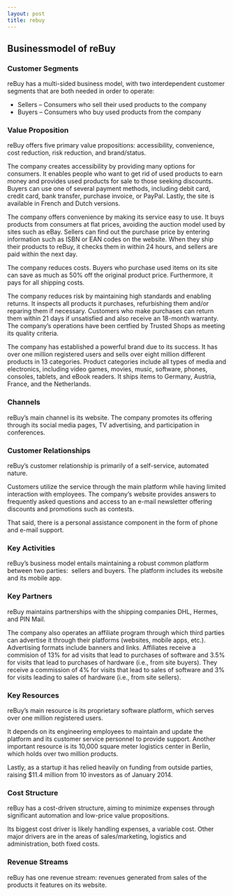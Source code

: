 ```yaml
---
layout: post
title: rebuy
---
```


Businessmodel of reBuy
-----------------------

### Customer Segments

reBuy has a multi-sided business model, with two interdependent customer segments that are both needed in order to operate:

 * Sellers – Consumers who sell their used products to the company
* Buyers – Consumers who buy used products from the company
 ### Value Proposition

reBuy offers five primary value propositions: accessibility, convenience, cost reduction, risk reduction, and brand/status.

The company creates accessibility by providing many options for consumers. It enables people who want to get rid of used products to earn money and provides used products for sale to those seeking discounts. Buyers can use one of several payment methods, including debit card, credit card, bank transfer, purchase invoice, or PayPal. Lastly, the site is available in French and Dutch versions.

The company offers convenience by making its service easy to use. It buys products from consumers at flat prices, avoiding the auction model used by sites such as eBay. Sellers can find out the purchase price by entering information such as ISBN or EAN codes on the website. When they ship their products to reBuy, it checks them in within 24 hours, and sellers are paid within the next day.

The company reduces costs. Buyers who purchase used items on its site can save as much as 50% off the original product price. Furthermore, it pays for all shipping costs.

The company reduces risk by maintaining high standards and enabling returns. It inspects all products it purchases, refurbishing them and/or reparing them if necessary. Customers who make purchases can return them within 21 days if unsatisfied and also receive an 18-month warranty. The company’s operations have been certfied by Trusted Shops as meeting its quality criteria.

The company has established a powerful brand due to its success. It has over one million registered users and sells over eight million different products in 13 categories. Product categories include all types of media and electronics, including video games, movies, music, software, phones, consoles, tablets, and eBook readers. It ships items to Germany, Austria, France, and the Netherlands.

### Channels

reBuy’s main channel is its website. The company promotes its offering through its social media pages, TV advertising, and participation in conferences.

### Customer Relationships

reBuy’s customer relationship is primarily of a self-service, automated nature.

Customers utilize the service through the main platform while having limited interaction with employees. The company’s website provides answers to frequently asked questions and access to an e-mail newsletter offering discounts and promotions such as contests.

That said, there is a personal assistance component in the form of phone and e-mail support.

### Key Activities

reBuy’s business model entails maintaining a robust common platform between two parties:  sellers and buyers. The platform includes its website and its mobile app.

### Key Partners

reBuy maintains partnerships with the shipping companies DHL, Hermes, and PIN Mail.

The company also operates an affiliate program through which third parties can advertise it through their platforms (websites, mobile apps, etc.). Advertising formats include banners and links. Affiliates receive a commision of 13% for ad visits that lead to purchases of software and 3.5% for visits that lead to purchases of hardware (i.e., from site buyers). They receive a commission of 4% for visits that lead to sales of software and 3% for visits leading to sales of hardware (i.e., from site sellers).

### Key Resources

reBuy’s main resource is its proprietary software platform, which serves over one million registered users.

It depends on its engineering employees to maintain and update the platform and its customer service personnel to provide support. Another important resource is its 10,000 square meter logistics center in Berlin, which holds over two million products.

Lastly, as a startup it has relied heavily on funding from outside parties, raising $11.4 million from 10 investors as of January 2014.

### Cost Structure

reBuy has a cost-driven structure, aiming to minimize expenses through significant automation and low-price value propositions.

Its biggest cost driver is likely handling expenses, a variable cost. Other major drivers are in the areas of sales/marketing, logistics and administration, both fixed costs.

### Revenue Streams

reBuy has one revenue stream: revenues generated from sales of the products it features on its website.
